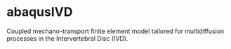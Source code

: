 # abaqusIVD
Coupled mechano-transport finite element model tailored for multidiffusion processes in the Intervertebral Disc (IVD).
